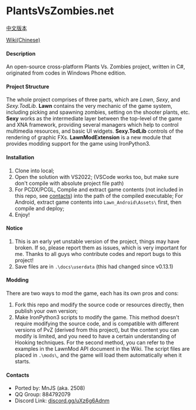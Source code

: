 # PlantsVsZombies.net

[中文版本](./README.md)

[Wiki(Chinese)](https://github.com/Mewnojs/PlantsVsZombies.NET/wiki)

#### Description
An open-source cross-platform Plants Vs. Zombies project, written in C#, originated from codes in Windows Phone edition.

#### Project Structure
The whole project comprises of three parts, which are *Lawn*, *Sexy*, and *Sexy.TodLib*.
**Lawn** contains the very mechanic of the game system, including picking and spawning zombies, setting on the shooter plants, etc.
**Sexy** works as the intermediate layer between the top-level of the game and XNA framework, providing several managers which help to control multimedia resources, and basic UI widgets.
**Sexy.TodLib** controls of the rendering of graphic FXs.
**LawnModExtension** is a new module that provides modding support for the game using IronPython3.

#### Installation

1.  Clone into local;
2.	Open the solution with VS2022; (VSCode works too, but make sure don't compile with absolute project file path)
3.	For PCDX/PCGL, Complie and extract game contents (not included in this repo, see [contacts](####Contacts)) into the path of the compiled executable; For Android, extract game contents into `Lawn_Android\Assets\` first, then compile and deploy;
4.	Enjoy!

#### Notice

1.  This is an early yet unstable version of the project, things may have broken. If so, please report them as issues, which is very important for me. Thanks to all guys who contribute codes and report bugs to this project!
2.	Save files are in `.\docs\userdata` (this had changed since v0.13.1)

#### Modding
There are two ways to mod the game, each has its own pros and cons:
1. Fork this repo and modify the source code or resources directly, then publish your own version;
2. Make IronPython3 scripts to modify the game. This method doesn't require modifying the source code, and is compatible with different versions of PvZ (derived from this project), but the content you can modify is limited, and you need to have a certain understanding of Hooking techniques.
For the second method, you can refer to the examples in the LawnMod API document in the Wiki. The script files are placed in `.\mods\`, and the game will load them automatically when it starts.


#### Contacts

- Ported by: MnJS (aka. 2508)
- QQ Group: 884792079
- Discord Link: [discord.gg/uXz6g6Adnm](https://discord.gg/uXz6g6Adnm) 
